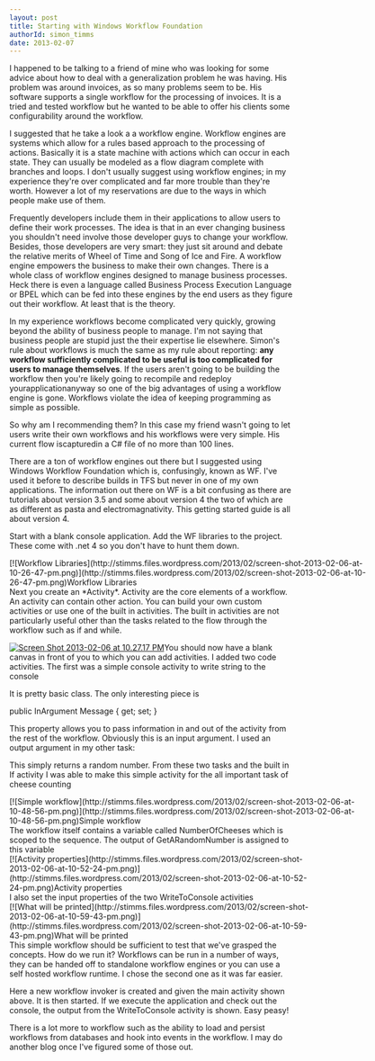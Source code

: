 ```yaml
---
layout: post
title: Starting with Windows Workflow Foundation
authorId: simon_timms
date: 2013-02-07
---
```


I happened to be talking to a friend of mine who was looking for some advice about how to deal with a generalization problem he was having. His problem was around invoices, as so many problems seem to be. His software supports a single workflow for the processing of invoices. It is a tried and tested workflow but he wanted to be able to offer his clients some configurability around the workflow.

I suggested that he take a look a a workflow engine. Workflow engines are systems which allow for a rules based approach to the processing of actions. Basically it is a state machine with actions which can occur in each state. They can usually be modeled as a flow diagram complete with branches and loops. I don't usually suggest using workflow engines; in my experience they're over complicated and far more trouble than they're worth. However a lot of my reservations are due to the ways in which people make use of them.

Frequently developers include them in their applications to allow users to define their work processes. The idea is that in an ever changing business you shouldn't need involve those developer guys to change your workflow. Besides, those developers are very smart: they just sit around and debate the relative merits of Wheel of Time and Song of Ice and Fire. A workflow engine empowers the business to make their own changes. There is a whole class of workflow engines designed to manage business processes. Heck there is even a language called Business Process Execution Language or BPEL which can be fed into these engines by the end users as they figure out their workflow. At least that is the theory.

In my experience workflows become complicated very quickly, growing beyond the ability of business people to manage. I'm not saying that business people are stupid just the their expertise lie elsewhere. Simon's rule about workflows is much the same as my rule about reporting: **any workflow sufficiently complicated to be useful is too complicated for users to manage themselves**. If the users aren't going to be building the workflow then you're likely going to recompile and redeploy yourapplicationanyway so one of the big advantages of using a workflow engine is gone. Workflows violate the idea of keeping programming as simple as possible.

So why am I recommending them? In this case my friend wasn't going to let users write their own workflows and his workflows were very simple. His current flow iscapturedin a C# file of no more than 100 lines.

There are a ton of workflow engines out there but I suggested using Windows Workflow Foundation which is, confusingly, known as WF. I've used it before to describe builds in TFS but never in one of my own applications. The information out there on WF is a bit confusing as there are tutorials about version 3.5 and some about version 4 the two of which are as different as pasta and electromagnativity. This getting started guide is all about version 4.

Start with a blank console application. Add the WF libraries to the project. These come with .net 4 so you don't have to hunt them down.

<div class="wp-caption aligncenter" id="attachment_2241" style="width: 635px">[![Workflow Libraries](http://stimms.files.wordpress.com/2013/02/screen-shot-2013-02-06-at-10-26-47-pm.png)](http://stimms.files.wordpress.com/2013/02/screen-shot-2013-02-06-at-10-26-47-pm.png)Workflow Libraries

</div>Next you create an *Activity*. Activity are the core elements of a workflow. An activity can contain other action. You can build your own custom activities or use one of the built in activities. The built in activities are not particularly useful other than the tasks related to the flow through the workflow such as if and while.

[![Screen Shot 2013-02-06 at 10.27.17 PM](http://stimms.files.wordpress.com/2013/02/screen-shot-2013-02-06-at-10-27-17-pm.png)](http://stimms.files.wordpress.com/2013/02/screen-shot-2013-02-06-at-10-27-17-pm.png)You should now have a blank canvas in front of you to which you can add activities. I added two code activities. The first was a simple console activity to write string to the console

<script src='https://gist.github.com/stimms/4728816.js'></script>

It is pretty basic class. The only interesting piece is

public InArgument<string> Message { get; set; }

This property allows you to pass information in and out of the activity from the rest of the workflow. Obviously this is an input argument. I used an output argument in my other task:

<script src='https://gist.github.com/stimms/4728844.js'></script>

This simply returns a random number. From these two tasks and the built in If activity I was able to make this simple activity for the all important task of cheese counting

<div class="wp-caption aligncenter" id="attachment_2242" style="width: 635px">[![Simple workflow](http://stimms.files.wordpress.com/2013/02/screen-shot-2013-02-06-at-10-48-56-pm.png)](http://stimms.files.wordpress.com/2013/02/screen-shot-2013-02-06-at-10-48-56-pm.png)Simple workflow

</div>The workflow itself contains a variable called NumberOfCheeses which is scoped to the sequence. The output of GetARandomNumber is assigned to this variable

<div class="wp-caption aligncenter" id="attachment_2243" style="width: 538px">[![Activity properties](http://stimms.files.wordpress.com/2013/02/screen-shot-2013-02-06-at-10-52-24-pm.png)](http://stimms.files.wordpress.com/2013/02/screen-shot-2013-02-06-at-10-52-24-pm.png)Activity properties

</div>I also set the input properties of the two WriteToConsole activities

<div class="wp-caption aligncenter" id="attachment_2244" style="width: 546px">[![What will be printed](http://stimms.files.wordpress.com/2013/02/screen-shot-2013-02-06-at-10-59-43-pm.png)](http://stimms.files.wordpress.com/2013/02/screen-shot-2013-02-06-at-10-59-43-pm.png)What will be printed

</div>This simple workflow should be sufficient to test that we've grasped the concepts. How do we run it? Workflows can be run in a number of ways, they can be handed off to standalone workflow engines or you can use a self hosted workflow runtime. I chose the second one as it was far easier.

<script src='https://gist.github.com/stimms/4728871.js'></script>

Here a new workflow invoker is created and given the main activity shown above. It is then started. If we execute the application and check out the console, the output from the WriteToConsole activity is shown. Easy peasy!

There is a lot more to workflow such as the ability to load and persist workflows from databases and hook into events in the workflow. I may do another blog once I've figured some of those out.




